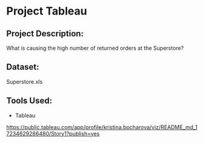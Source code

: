 # **Project Tableau**  

## **Project Description:**  
What is causing the high number of returned orders at the Superstore? 

## **Dataset:**  
Superstore.xls  

## **Tools Used:**  
- Tableau  
 
https://public.tableau.com/app/profile/kristina.bocharova/viz/README_md_17234629286480/Story1?publish=yes
